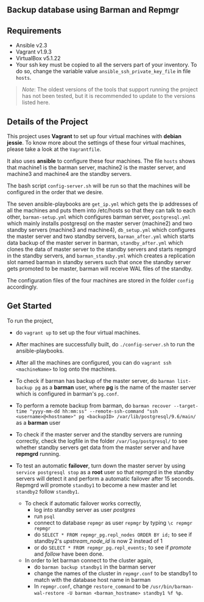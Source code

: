 ## Backup database using Barman and Repmgr


Requirements
----------------------
* Ansible v2.3
* Vagrant v1.9.3
* VirtualBox v5.1.22
* Your ssh key must be copied to all the servers part of your inventory. To do so, change the variable value `ansible_ssh_private_key_file` in file `hosts`.

> *Note*: The oldest versions of the tools that support running the project has not been tested, but it is recommended to  update to the versions listed here.


Details of the Project
----------------------
This project uses **Vagrant** to set up four virtual machines with **debian jessie**. To know more about the settings of these four virtual machines, please take a look at the `Vagrantfile`. 

It also uses **ansible** to configure these four machines. The file `hosts` shows that machine1 is the barman server, machine2 is the master server, and machine3 and machine4 are the standby servers. 

The bash script `config-server.sh` will be run so that the machines will be configured in the order that we desire. 

The seven ansible-playbooks are `get_ip.yml` which gets the ip addresses of all the machines and puts them into /etc/hosts so that they can talk to each other, `barman-setup.yml` which configures barman server, `postgresql.yml` which mainly installs postgresql on the master server (machine2) and two standby servers (machine3 and machine4), `db_setup.yml` which configures the master server and two standby servers, `barman_after.yml` which starts data backup of the master server in barman, `standby_after.yml` which clones the data of master server to the standby servers and starts repmgrd in the standby servers, and `barman_standby.yml` which creates a replication slot named barman in standby servers such that once the standby server gets promoted to be master, barman will receive WAL files of the standby.

The configuration files of the four machines are stored in the folder `config` accordingly. 



Get Started
----------------------
To run the project, 

* do `vagrant up` to set up the four virtual machines. 

* After machines are successfully built, do `./config-server.sh` to run the ansible-playbooks.

* After all the machines are configured, you can do `vagrant ssh <machineName>` to log onto the machines. 

* To check if barman has backup of the master server, do `barman list-backup pg` as a **barman** user, where **pg** is the name of the master server which is configured in barman's `pg.conf`. 

* To perform a remote backup from barman, do `barman recover --target-time "yyyy-mm-dd hh:mm:ss" --remote-ssh-command "ssh <username>@<hostname>" pg <backupID> /var/lib/postgresql/9.6/main/` as a **barman** user

* To check if the master server and the standby servers are running correctly, check the logfile in the folder `/var/log/postgresql/` to see whether standby servers get data from the master server and have **repmgrd** running.

* To test an automatic **failover**, turn down the master server by using `service postgresql stop` as a **root** user so that repmgrd in the standby servers will detect it and perform a automatic failover after 15 seconds. Repmgrd will promote `standby1` to become a new master and let `standby2` follow `standby1`.
	* To check if automatic failover works correctly, 
		* log into standby server as user *postgres*
		* run `psql`
		* connect to database `repmgr` as user `repmgr` by typing `\c repmgr repmgr`
		* do `SELECT * FROM repmgr_pg.repl_nodes ORDER BY id;` to see if standby2's *upstream_node_id* is now 2 instead of 1
		* or do `SELECT * FROM repmgr_pg.repl_events;` to see if *promote* and *follow* have been done.
	* In order to let barman connect to the cluster again, 
		* do `barman backup standby1` in the barman server
		* change the names of the cluster in `repmgr.conf` to be standby1 to match with the database host name in barman
		* In `repmgr.conf`, change `restore_command` to be `/usr/bin/barman-wal-restore -U barman <barman_hostname> standby1 %f %p`.




